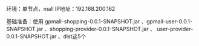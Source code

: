 环境：单节点，mall IP地址：192.168.200.162

基础准备：使用 gpmall-shopping-0.0.1-SNAPSHOT.jar 、gpmall-user-0.0.1-SNAPSHOT.jar 、shopping-provider-0.0.1-SNAPSHOT.jar 、 user-provider-0.0.1-SNAPSHOT.jar 、dist这5个